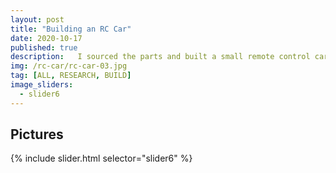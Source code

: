```yaml
---
layout: post
title: "Building an RC Car"
date: 2020-10-17
published: true
description:   I sourced the parts and built a small remote control car from the chassis up. In it's finished state it barely resembles the car it's based on. It is a 1:18 scale full aluminum chassis with adjustable linkages, suspension damping, brushless DC motor, and real 4WD with differentials!
img: /rc-car/rc-car-03.jpg
tag: [ALL, RESEARCH, BUILD]
image_sliders:
  - slider6
---
```


## Pictures

{% include slider.html selector="slider6" %}
